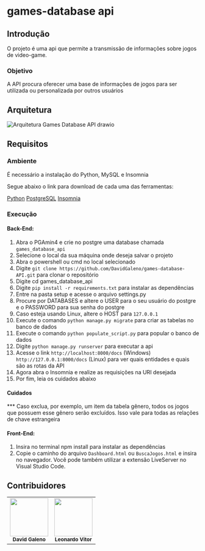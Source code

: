 # games-database api

## Introdução
O projeto é uma api que permite a transmissão de informações sobre jogos de video-game.

### Objetivo

A API procura oferecer uma base de informações de jogos para ser utilizada ou personalizada por outros usuários

## Arquitetura
![Arquitetura Games Database API drawio](https://github.com/DavidGaleno/games-database-API/assets/92187957/b77eefdc-1970-4aaf-92bc-fa4bc98efefa)

## Requisitos

### Ambiente

É necessário a instalação do Python, MySQL e Insomnia <br />

Segue abaixo o link para download de cada uma das ferramentas:

[Python](https://www.python.org/downloads/)
[PostgreSQL](https://www.postgresql.org/download/)
[Insomnia](https://insomnia.rest/download)

### Execução

#### Back-End:
1. Abra o PGAmin4 e crie no postgre uma database chamada ```games_database_api```
2. Selecione o local da sua máquina onde deseja salvar o projeto
3. Abra o powershell ou cmd no local selecionado
4. Digite  ```git clone https://github.com/DavidGaleno/games-database-API.git``` para clonar o repositório
5. Digite cd games_database_api
6. Digite ```pip install -r requirements.txt``` para instalar as dependências
7. Entre na pasta setup e acesse o arquivo settings.py
8. Procure por DATABASES e altere o USER para o seu usuário do postgre e o PASSWORD para sua senha do postgre
9. Caso esteja usando Linux, altere o HOST para  ``` 127.0.0.1 ```
10. Execute o comando ``` python manage.py migrate ``` para criar as tabelas no banco de dados 
11. Execute o comando ``` python populate_script.py ``` para popular o banco de dados 
12. Digite ```python manage.py runserver``` para executar a api
13. Acesse o link ```http://localhost:8000/docs``` (Windows) ```http://127.0.0.1:8000/docs``` (Linux) para ver quais entidades e quais são as rotas da API
14. Agora abra o Insomnia e realize as requisições na URI desejada
15. Por fim, leia os cuidados abaixo
#### Cuidados

*** Caso exclua, por exemplo, um item da tabela gênero, todos os jogos que possuem esse gênero serão excluídos. Isso vale para todas as relações de chave estrangeira <br>

#### Front-End:
1. Insira no terminal npm install  para instalar as dependências
2. Copie o caminho do arquivo ```Dashboard.html``` ou ```BuscaJogos.html``` e insira no navegador. Você pode também utilizar a extensão LiveServer no Visual Studio Code.

## Contribuidores
<table>
  <tr>
    <td align="center"><img src="https://avatars.githubusercontent.com/u/92187957?v=4" width="100px;" alt=""/><br /><sub><b>David Galeno</b></sub></td>
    <td align="center"><img src="https://avatars.githubusercontent.com/u/128062428?s=48&v=4" width="100px;" alt=""/><br /><sub><b>Leonardo Vitor</b></sub></td>
  </tr>
</table>
